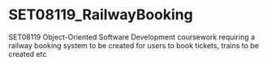# SET08119_RailwayBooking
SET08119 Object-Oriented Software Development coursework requiring a railway booking system to be created for users to book tickets, trains to be created etc
